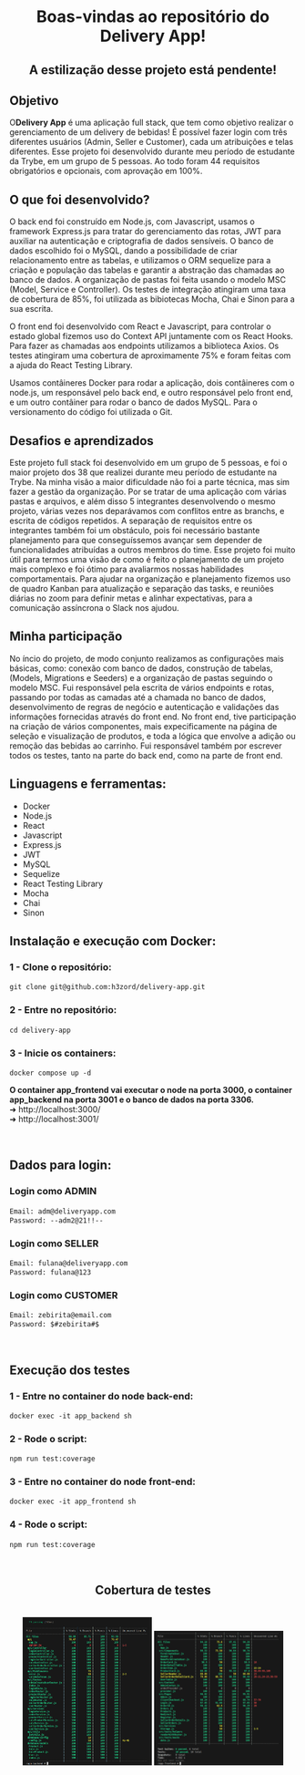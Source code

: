 <h1 align="center">Boas-vindas ao repositório do Delivery App!</h1>
<h2 align="center">A estilização desse projeto está pendente!</h2>

## Objetivo

O<strong>Delivery App</strong> é uma aplicação full stack, que tem como objetivo realizar o gerenciamento de um delivery de bebidas!
É possível fazer login com três diferentes usuários (Admin, Seller e Customer), cada um atribuições e telas diferentes. Esse projeto foi desenvolvido durante meu período de estudante da Trybe, em um grupo de 5 pessoas. Ao todo foram 44 requisitos obrigatórios e opcionais, com aprovação em 100%.

## O que foi desenvolvido?

O back end foi construído em Node.js, com Javascript, usamos o framework Express.js para tratar do gerenciamento das rotas, JWT para auxiliar na autenticação e criptografia de dados sensíveis. O banco de dados escolhido foi o MySQL, dando a possibilidade de criar relacionamento entre as tabelas, e utilizamos o ORM sequelize
para a criação e população das tabelas e garantir a abstração das chamadas ao banco de dados. A organização de pastas foi feita usando o modelo MSC (Model, Service e Controller). Os testes de integração atingiram uma taxa de cobertura de 85%, foi utilizada as bibiotecas Mocha, Chai e Sinon para a sua escrita.

O front end foi desenvolvido com React e Javascript, para controlar o estado global fizemos uso do Context API juntamente com os React Hooks.
Para fazer as chamadas aos endpoints utilizamos a biblioteca Axios. Os testes atingiram uma cobertura de aproximamente 75% e foram feitas com a ajuda do React Testing Library.

Usamos contâineres Docker para rodar a aplicação, dois contâineres com o node.js, um responsável pelo back end, e outro responsável pelo front end, e um outro contâiner para rodar o banco de dados MySQL. Para o versionamento do código foi utilizada o Git.

## Desafios e aprendizados

Este projeto full stack foi desenvolvido em um grupo de 5 pessoas, e foi o maior projeto dos 38 que realizei durante meu período de estudante na Trybe. Na minha visão a maior dificuldade não foi a parte técnica, mas sim fazer a gestão da organização. Por se tratar de uma aplicação com várias pastas e arquivos, e além disso 5 integrantes desenvolvendo o mesmo projeto, várias vezes nos deparávamos com conflitos entre as branchs, e escrita de códigos repetidos. A separação de requisitos entre os integrantes também foi um obstáculo, pois foi necessário bastante planejamento para que conseguíssemos avançar sem depender de funcionalidades atribuídas a outros membros do time. Esse projeto foi muito útil para termos uma visão de como é feito o planejamento de um projeto mais complexo e foi ótimo para avaliarmos nossas habilidades comportamentais. Para ajudar na organização e planejamento fizemos uso de quadro Kanban para atualização e separação das tasks, e reuniões diárias no zoom para definir metas e alinhar expectativas, para a comunicação assíncrona o Slack nos ajudou.

## Minha participação

No íncio do projeto, de modo conjunto realizamos as configurações mais básicas, como: conexão com banco de dados, construção de tabelas, (Models, Migrations e Seeders) e a organização de pastas seguindo o modelo MSC. Fui responsável pela escrita de vários endpoints e rotas, passando por todas as camadas até a chamada no banco de dados, desenvolvimento de regras de negócio e autenticação e validações das informações fornecidas através do front end.
No front end, tive participação na criação de vários componentes, mais expecificamente na página de seleção e visualização de produtos, e toda a lógica que envolve a adição ou remoção das bebidas ao carrinho.
Fui responsável também por escrever todos os testes, tanto na parte do back end, como na parte de front end.

## Linguagens e ferramentas:
- Docker
- Node.js
- React
- Javascript
- Express.js
- JWT
- MySQL
- Sequelize
- React Testing Library
- Mocha
- Chai
- Sinon

## Instalação e execução com Docker:

### 1 - Clone o repositório:
```
git clone git@github.com:h3zord/delivery-app.git
```

### 2 - Entre no repositório:
```
cd delivery-app
```

### 3 - Inicie os containers:
```
docker compose up -d
```

<strong>O container app_frontend vai executar o node na porta 3000, o container app_backend na porta 3001 e o banco de dados na porta 3306.</strong>
<br/>
➜ http://localhost:3000/
<br/>
➜ http://localhost:3001/

<br/>

## Dados para login:

### Login como ADMIN
```
Email: adm@deliveryapp.com
Password: --adm2@21!!--
```

### Login como SELLER
```
Email: fulana@deliveryapp.com
Password: fulana@123
```

### Login como CUSTOMER
```
Email: zebirita@email.com
Password: $#zebirita#$
```

<br />

## Execução dos testes

### 1 - Entre no container do node back-end:
```
docker exec -it app_backend sh
```
### 2 - Rode o script:
```
npm run test:coverage
```
### 3 - Entre no container do node front-end:
```
docker exec -it app_frontend sh
```
### 4 - Rode o script:
```
npm run test:coverage
```

<br />

<h2 align="center">Cobertura de testes</h2>
<br />

<div align="center">
  <img
    src="./back-end/assets/backend-tests.png"
    width="45%"
  />
   <img
    src="./front-end/assets/frontend-tests.png"
    width="45%"
  />
</div>
<br />
